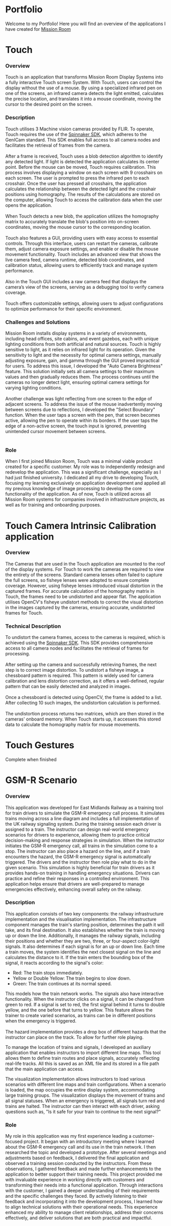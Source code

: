 # Portfolio
Welcome to my Portfolio! Here you will find an overview of the applications I have created for [Mission Room](https://missionroom.com/)

# Touch
### Overview
Touch is an application that transforms Mission Room Display Systems into a fully interactive Touch screen System. With Touch, users can control the display without the use of a mouse. By using a specialized infrared pen on one of the screens, an infrared camera detects the light emitted, calculates the precise location, and translates it into a mouse coordinate, moving the cursor to the desired point on the screen.
### Description
Touch utilises 3 Machine vision cameras provided by FLIR. To operate, Touch requires the use of the [Spinnaker SDK](https://www.flir.co.uk/products/spinnaker-sdk/?vertical=machine+vision&segment=iis), which adheres to the GenICam standard. This SDK enables full access to all camera nodes and facilitates the retrieval of frames from the camera.<br/><br/>
After a frame is received, Touch uses a blob detection algorithm to identify any detected light. If light is detected the application calculates its center point. Before the mouse can be moved, Touch requires calibration. This process involves displaying a window on each screen with 9 crosshairs on each screen. The user is prompted to press the infrared pen to each crosshair. Once the user has pressed all crosshairs, the application calculates the relationship between the detected light and the crosshair positions using homography. The results of the calculations are stored on the computer, allowing Touch to access the calibration data when the user opens the application.<br/><br/>
When Touch detects a new blob, the application utilizes the homography matrix to accurately translate the blob's position into on-screen coordinates, moving the mouse cursor to the corresponding location.<br/><br/>
Touch also features a GUI, providing users with easy access to essential controls. Through this interface, users can restart the cameras, calibrate them, adjust camera exposure settings, and enable or disable the mouse movement functionality. Touch includes an advanced view that shows the live camera feed, camera runtime, detected blob coordinates, and calibration status, allowing users to efficiently track and manage system performance. <br/><br/>
Also in the Touch GUI includes a raw camera feed that displays the camera’s view of the screens, serving as a debugging tool to verify camera coverage.<br/><br/>
Touch offers customizable settings, allowing users to adjust configurations to optimize performance for their specific environment.
### Challenges and Solutions
Mission Room installs display systems in a variety of environments, including head offices, site cabins, and event gazebos, each with unique lighting conditions from both artificial and natural sources. Touch is highly sensitive to light, as it relies on infrared light for its operation. Given the sensitivity to light and the necessity for optimal camera settings, manually adjusting exposure, gain, and gamma through the GUI proved impractical for users. To address this issue, I developed the "Auto Camera Brightness" feature. This solution initially sets all camera settings to their maximum values and then gradually reduces them. The process continues until the cameras no longer detect light, ensuring optimal camera settings for varying lighting conditions. <br/><br/>
Another challenge was light reflecting from one screen to the edge of adjacent screens. To address the issue of the mouse inadvertently moving between screens due to reflections, I developed the "Select Boundary" function. When the user taps a screen with the pen, that screen becomes active, allowing the pen to operate within its borders. If the user taps the edge of a non-active screen, the touch input is ignored, preventing unintended cursor movement between screens. <br/><br/>

### Role
When I first joined Mission Room, Touch was a minimal viable product created for a specific customer. My role was to independently redesign and redevelop the application. This was a significant challenge, especially as I had just finished university. I dedicated all my drive to developing Touch, focusing my learning exclusively on application development and applied all my previous knowledge of image processing to develop the core functionality of the application. As of now, Touch is utilized across all Mission Room systems for companies involved in infrastructure projects, as well as for training and onboarding purposes.

# Touch Camera Intrinsic Calibration application
### Overview
The Cameras that are used in the Touch application are mounted to the roof of the display systems. For Touch to work the cameras are required to view the entirety of the screens. Standard camera lenses often failed to capture the full screens, so fisheye lenses were adopted to ensure complete coverage. However, using fisheye lenses introduced visual distortion in the captured frames. For accurate calculation of the homography matrix in Touch, the frames need to be undistorted and appear flat. The application utilises OpenCV's fisheye undistort methods to correct the visual distortion in the images captured by the cameras, ensuring accurate, undistorted frames for Touch.
### Technical Description
To undistort the camera frames, access to the cameras is required, which is achieved using the [Spinnaker SDK](https://www.flir.co.uk/products/spinnaker-sdk/?vertical=machine+vision&segment=iis). This SDK provides comprehensive access to all camera nodes and facilitates the retrieval of frames for processing. <br/><br/>
After setting up the camera and successfully retrieving frames, the next step is to correct image distortion. To undistort a fisheye image, a chessboard pattern is required. This pattern is widely used for camera calibration and lens distortion correction, as it offers a well-defined, regular pattern that can be easily detected and analyzed in images. <br/><br/>
Once a chessboard is detected using OpenCV, the frame is added to a list. After collecting 10 such images, the undistortion calculation is performed.<br/><br/>
The undistortion process returns two matrices, which are then stored in the cameras' onboard memory. When Touch starts up, it accesses this stored data to calculate the homography matrix for mouse movements.

# Touch Gestures
Complete when finished 

# GSM-R Scenario
### Overview
This application was developed for East Midlands Railway as a training tool for train drivers to simulate the GSM-R emergency call process. It simulates trains moving across a line diagram and includes a full implementation of the UK railway signaling system. During the training session each driver is assigned to a train. The instructor can design real-world emergency scenarios for drivers to experience, allowing them to practice critical decision-making and response strategies in simulation.  When the instructor initiates the GSM-R emergency call, all trains in the simulation come to a stop. The instructor can also place a hazard on the line, and if a train encounters the hazard, the GSM-R emergency signal is automatically triggered. The drivers and the instructor then role play what to do in the given scenario. This simulation is highly beneficial for train drivers as it provides hands-on training in handling emergency situations. Drivers can practice and refine their responses in a controlled environment. This application helps ensure that drivers are well-prepared to manage emergencies effectively, enhancing overall safety on the railway.
### Description
This application consists of two key components: the railway infrastructure implementation and the visualisation implementation. The infrastructure component manages the train's starting position, determines the path it will take, and its final destination. It also establishes whether the train is moving up or down the line. Additionally, it manages the railway signals, including their positions and whether they are two, three, or four-aspect color-light signals. It also determines if each signal is for an up or down line. Each time a train moves, the system identifies the next closest signal on the line and calculates the distance to it. If the train enters the bounding box of the signal, it reacts according to the signal's color:

- Red: The train stops immediately.
- Yellow or Double Yellow: The train begins to slow down.
- Green: The train continues at its normal speed.<br/>

This models how the train network works. The signals also have interactive functionality. When the instructor clicks on a signal, it can be changed from green to red. If a signal is set to red, the first signal behind it turns to double yellow, and the one before that turns to yellow. This feature allows the trainer to create varied scenarios, as trains can be in different positions when the emergency is triggered.<br/><br/> The hazard implementation provides a drop box of different hazards that the instructor can place on the track. To allow for further role playing.<br/>

To manage the location of trains and signals, I developed an auxiliary application that enables instructors to import different line maps. This tool allows them to define train routes and place signals, accurately reflecting real-life tracks. All this is saved as an XML file and its stored in a file path that the main application can access.<br/>

The visualization implementation allows instructors to load various scenarios with different line maps and train configurations. When a scenario is loaded, the map occupies the entire display system, accommodating large training groups. The visualization displays the movement of trains and all signal statuses. When an emergency is triggered, all signals turn red and trains are halted. The instructor can then interact with each driver, asking questions such as, "Is it safe for your train to continue to the next signal?"

### Role
My role in this application was my first experience leading a customer-focused project. It began with an introductory meeting where I learned about the GSM-R emergency call and its use in the train network. I then researched the topic and developed a prototype. After several meetings and adjustments based on feedback, I delivered the final application and observed a training session conducted by the instructors. From these observations, I gathered feedback and made further enhancements to the application to better support their training needs. This project provided me with invaluable experience in working directly with customers and transforming their needs into a functional application. Through interactions with the customer, I gained a deeper understanding of their requirements and the specific challenges they faced. By actively listening to their feedback and incorporating it into the development process, I learned how to align technical solutions with their operational needs. This experience enhanced my ability to manage client relationships, address their concerns effectively, and deliver solutions that are both practical and impactful. 

